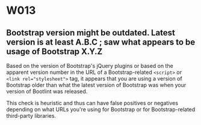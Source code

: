 # W013
## Bootstrap version might be outdated. Latest version is at least A.B.C ; saw what appears to be usage of Bootstrap X.Y.Z

Based on the version of Bootstrap's jQuery plugins or based on the apparent version number in the URL of a Bootstrap-related `<script>` or `<link rel="stylesheet">` tag, it appears that you are using a version of Bootstrap older than what the latest version of Bootstrap was when your version of Bootlint was released.

This check is heuristic and thus can have false positives or negatives depending on what URLs you're using for Bootstrap or for Bootstrap-related third-party libraries.